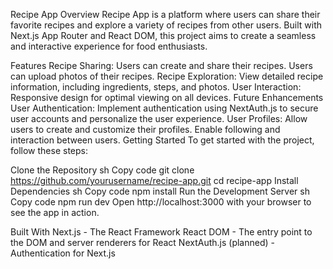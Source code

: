 Recipe App
Overview
Recipe App is a platform where users can share their favorite recipes and explore a variety of recipes from other users. Built with Next.js App Router and React DOM, this project aims to create a seamless and interactive experience for food enthusiasts.

Features
Recipe Sharing:
Users can create and share their recipes.
Users can upload photos of their recipes.
Recipe Exploration:
View detailed recipe information, including ingredients, steps, and photos.
User Interaction:
Responsive design for optimal viewing on all devices.
Future Enhancements
User Authentication:
Implement authentication using NextAuth.js to secure user accounts and personalize the user experience.
User Profiles:
Allow users to create and customize their profiles.
Enable following and interaction between users.
Getting Started
To get started with the project, follow these steps:

Clone the Repository
sh
Copy code
git clone https://github.com/yourusername/recipe-app.git
cd recipe-app
Install Dependencies
sh
Copy code
npm install
Run the Development Server
sh
Copy code
npm run dev
Open http://localhost:3000 with your browser to see the app in action.

Built With
Next.js - The React Framework
React DOM - The entry point to the DOM and server renderers for React
NextAuth.js (planned) - Authentication for Next.js
